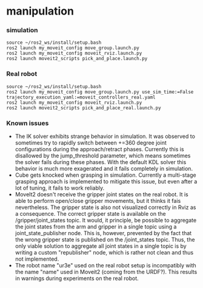 # manipulation

### simulation

```
source ~/ros2_ws/install/setup.bash
ros2 launch my_moveit_config move_group.launch.py
ros2 launch my_moveit_config moveit_rviz.launch.py
ros2 launch moveit2_scripts pick_and_place.launch.py
```

### Real robot

```
source ~/ros2_ws/install/setup.bash
ros2 launch my_moveit_config move_group.launch.py use_sim_time:=False trajectory_execution_yaml:=moveit_controllers_real.yaml
ros2 launch my_moveit_config moveit_rviz.launch.py
ros2 launch moveit2_scripts pick_and_place_real.launch.py
```

### Known issues
- The IK solver exhibits strange behavior in simulation. It was observed to sometimes try to rapidly switch between +=360 degree joint configurations during the approach/retract phases. Currently this is disallowed by the jump_threshold parameter, which means sometimes the solver fails during these phases. With the default KDL solver this behavior is much more exagerated and it fails completely in simulation.
- Cube gets knocked when grasping in simulation. Currently a multi-stage grasping approach is implemented to mitigate this issue, but even after a lot of tuning, it fails to work reliably.
- MoveIt2 doesn't receive the gripper joint states on the real robot. It is able to perform open/close gripper movements, but it thinks it fais nevertheless. The gripper state is also not visualized correctly in Rviz as a consequence. The correct gripper state is available on the /gripper/joint_states topic. It would, it principle, be possible to aggregate the joint states from the arm and gripper in a single topic using a joint_state_publisher node. This is, however, prevented by the fact that the wrong gripper state is published on the /joint_states topic. Thus, the only viable solution to aggregate all joint states in a single topic is by writing a custom "republisher" node, which is rather not clean and thus not implemented. 
- The robot name "ur3e" used on the real robot setup is incompatibly with the name "name" used in Moveit2 (coming from the URDF?). This results in warnings during experiments on the real robot.